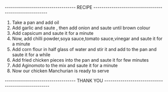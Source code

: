 ----------------------------------- RECIPE -------------------------------------------------------

1. Take a pan and add oil
2. Add garlic and saute , then add onion and saute until brown colour
3. Add capsicum and saute it for a minute
4. Now, add chilli powder,soya sauce,tomato sauce,vinegar and saute it for a minute
5. Add corn flour in half glass of water and stir it and add to the pan and saute it for a while
6. Add fried chicken pieces into the pan and saute it for few minutes
7. Add Aginomoto to the mix and saute it for a minute
8. Now our chicken Manchurian is ready to serve

----------------------------------- THANK YOU ---------------------------------------------------